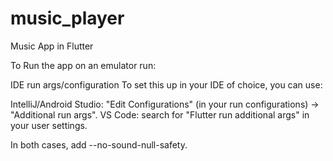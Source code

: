 # music_player
 Music App in Flutter
 
 To Run the app on an emulator run:
 
IDE run args/configuration
To set this up in your IDE of choice, you can use:

IntelliJ/Android Studio: 
    "Edit Configurations" (in your run configurations) → "Additional run args".
VS Code: 
    search for "Flutter run additional args" in your user settings.
    
In both cases, add --no-sound-null-safety.

